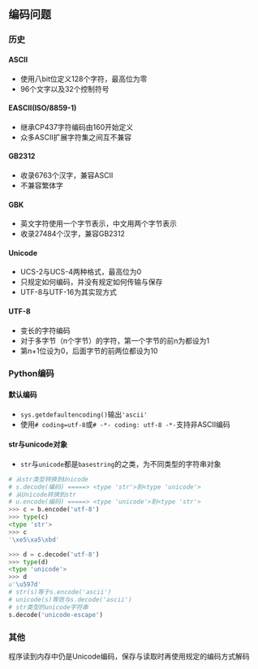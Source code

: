 ## 编码问题

### 历史

#### ASCII

* 使用八bit位定义128个字符，最高位为零
* 96个文字以及32个控制符号

#### EASCII(ISO/8859-1)

* 继承CP437字符编码由160开始定义
* 众多ASCII扩展字符集之间互不兼容

#### GB2312

* 收录6763个汉字，兼容ASCII
* 不兼容繁体字

#### GBK

* 英文字符使用一个字节表示，中文用两个字节表示
* 收录27484个汉字，兼容GB2312

#### Unicode

* UCS-2与UCS-4两种格式，最高位为0
* 只规定如何编码，并没有规定如何传输与保存
* UTF-8与UTF-16为其实现方式

#### UTF-8

* 变长的字符编码
* 对于多字节（n个字节）的字符，第一个字节的前n为都设为1
* 第n+1位设为0，后面字节的前两位都设为10

### Python编码

#### 默认编码

* `sys.getdefaultencoding()`输出`'ascii'`
* 使用`# coding=utf-8`或`# -*- coding: utf-8 -*-`支持非ASCII编码

####  str与unicode对象

* `str`与`unicode`都是`basestring`的之类，为不同类型的字符串对象

```python
# 从str类型转换到Unicode
# s.decode(编码) =====> <type 'str'>到<type 'unicode'>
# 从Unicode转换到str
# u.encode(编码) =====> <type 'unicode'>到<type 'str'>
>>> c = b.encode('utf-8')
>>> type(c)
<type 'str'>
>>> c
'\xe5\xa5\xbd'

>>> d = c.decode('utf-8')
>>> type(d)
<type 'unicode'>
>>> d
u'\u597d'
# str(s)等于s.encode('ascii')
# unicode(s)等效与s.decode('ascii')
# str类型的unicode字符串
s.decode('unicode-escape')
```

### 其他

程序读到内存中仍是Unicode编码，保存与读取时再使用规定的编码方式解码